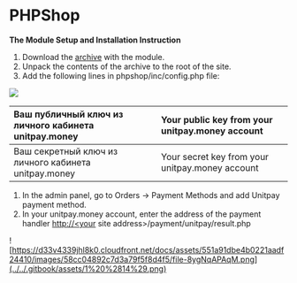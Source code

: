 # PHPShop

**The Module Setup and Installation Instruction**

1. Download the [archive](https://github.com/unitpay/phpshop-module) with the module.
2. Unpack the contents of the archive to the root of the site.
3. Add the following lines in phpshop/inc/config.php file:

![](../../.gitbook/assets/0%20%2826%29.png)

| Ваш публичный ключ из личного кабинета unitpay.money | Your public key from your unitpay.money account |
| :--- | :--- |
| Ваш секретный ключ из личного кабинета unitpay.money | Your secret key from your unitpay.money account |

1. In the admin panel, go to Orders -&gt; Payment Methods and add Unitpay payment method.
2. In your unitpay.money account, enter the address of the payment handler [http://&lt;your](http://<your) site address&gt;/payment/unitpay/result.php

![https://d33v4339jhl8k0.cloudfront.net/docs/assets/551a91dbe4b0221aadf24410/images/58cc04892c7d3a79f5f8d4f5/file-8ygNqAPAqM.png](../../.gitbook/assets/1%20%2814%29.png)

